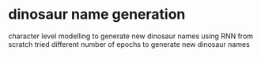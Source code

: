 # dinosaur name generation
character level modelling to generate new dinosaur names using RNN from scratch 
tried different number of epochs to generate new dinosaur names
